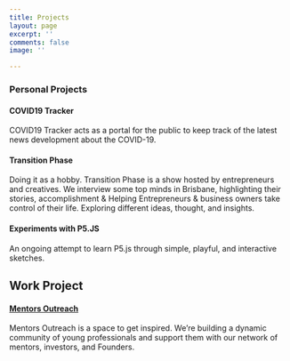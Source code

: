 ```yaml
---
title: Projects
layout: page
excerpt: ''
comments: false
image: ''

---
```

### Personal Projects

#### COVID19 Tracker

COVID19 Tracker acts as a portal for the public to keep track of the latest news development about the COVID-19.

#### Transition Phase

Doing it as a hobby. Transition Phase is a show hosted by entrepreneurs and creatives. We interview some top minds in Brisbane, highlighting their stories, accomplishment & Helping Entrepreneurs & business owners take control of their life. Exploring different ideas, thought, and insights.

#### Experiments with P5.JS

An ongoing attempt to learn P5.js through simple, playful, and interactive sketches.

## Work Project

#### [Mentors Outreach](https://mentorsoutreach.org "Mentors Outreach")

Mentors Outreach is a space to get inspired. We’re building a dynamic community of young professionals and support them with our network of mentors, investors, and Founders.